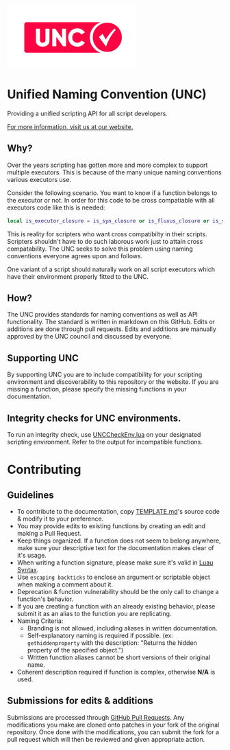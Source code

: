 ![UNC](badge.png)
# Unified Naming Convention (UNC)
Providing a unified scripting API for all script developers.

[For more information, visit us at our website.](https://scriptunc.org/)

## Why?
Over the years scripting has gotten more and more complex to support multiple executors. This is because of the many unique naming conventions various executors use.

Consider the following scenario. You want to know if a function belongs to the executor or not. In order for this code to be cross compatiable with all executors code like this is needed:
```lua
local is_executor_closure = is_syn_closure or is_fluxus_closure or is_sentinel_closure or is_krnl_closure or is_proto_closure or is_calamari_closure or is_electron_closure or is_elysian_closure
```
This is reality for scripters who want cross compatibilty in their scripts. Scripters shouldn't have to do such laborous work just to attain cross compatability. The UNC seeks to solve this problem using naming conventions everyone agrees upon and follows.

One variant of a script should naturally work on all script executors which have their environment properly fitted to the UNC. 
## How?
The UNC provides standards for naming conventions as well as API functionality. The standard is written in markdown on this GitHub. Edits or additions are done through pull requests. Edits and additions are manually approved by the UNC council and discussed by everyone.
## Supporting UNC
By supporting UNC you are to include compatibility for your scripting environment and discoverability to this repository or the website. If you are missing a function, please specify the missing functions in your documentation.
## Integrity checks for UNC environments.
To run an integrity check, use [UNCCheckEnv.lua](UNCCheckEnv.lua) on your designated scripting environment. Refer to the output for incompatible functions.
# Contributing
## Guidelines
* To contribute to the documentation, copy [TEMPLATE.md](api/TEMPLATE.md)'s source code & modify it to your preference.
* You may provide edits to existing functions by creating an edit and making a Pull Request.
* Keep things organized. If a function does not seem to belong anywhere, make sure your descriptive text for the documentation makes clear of it's usage.
* When writing a function signature, please make sure it's valid in [Luau Syntax](https://luau-lang.org/typecheck#union-types).
* Use `escaping backticks` to enclose an argument or scriptable object when making a comment about it.
* Deprecation & function vulnerability should be the only call to change a function's behavior.
* If you are creating a function with an already existing behavior, please submit it as an alias to the function you are replicating.
* Naming Criteria:
	* Branding is not allowed, including aliases in written documentation.
	* Self-explanatory naming is required if possible. (ex: `gethiddenproperty` with the description: "Returns the hidden property of the specified object.")
	* Written function aliases cannot be short versions of their original name.
* Coherent description required if function is complex, otherwise **N/A** is used.
## Submissions for edits & additions
Submissions are processed through [GitHub Pull Requests](https://docs.github.com/en/articles/creating-a-pull-request). Any modifications you make are cloned onto patches in your fork of the original repository. Once done with the modifications, you can submit the fork for a pull request which will then be reviewed and given appropriate action.
